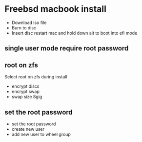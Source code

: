 # Freebsd macbook install

* Download iso file
* Burn to disc
* Insert disc restart mac and hold down alt to boot into efi mode

## single user mode require root password

## root on zfs

Select root on zfs during install

* encrypt discs
* encrypt swap
* swap size 8gig

## set the root password

* set the root password
* create new user
* add new user to wheel group

